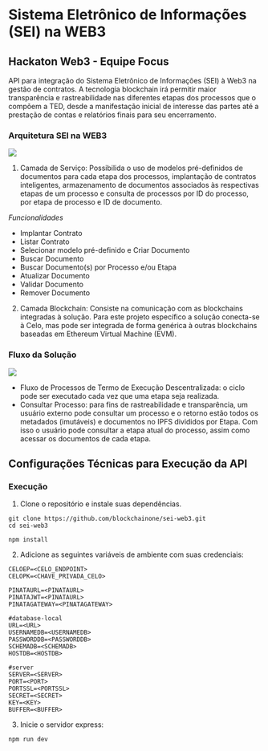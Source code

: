 # Sistema Eletrônico de Informações (SEI) na WEB3
## Hackaton Web3 - Equipe Focus

API para integração do Sistema Eletrônico de Informações (SEI) à Web3 na gestão de contratos. A tecnologia blockchain irá permitir maior transparência e rastreabilidade nas diferentes etapas dos processos que o compõem a TED, desde a manifestação inicial de interesse das partes até a prestação de contas e relatórios finais para seu encerramento.  

### Arquitetura SEI na WEB3
![](https://gateway.pinata.cloud/ipfs/QmcK7St5n9mxiapztQFwCV18n4HTaytATsD1rT4jPRJJ9e)

1. Camada de Serviço:
Possibilida o uso de modelos pré-definidos de documentos para cada etapa dos processos, implantação de contratos inteligentes, armazenamento de documentos associados às respectivas etapas de um processo e consulta de processos por ID do processo, por etapa de processo e ID de documento.

*Funcionalidades*
* Implantar Contrato
* Listar Contrato
* Selecionar modelo pré-definido e Criar Documento
* Buscar Documento
* Buscar Documento(s) por Processo e/ou Etapa 
* Atualizar Documento
* Validar Documento
* Remover Documento

2. Camada Blockchain:
Consiste na comunicação com as blockchains integradas à solução. Para este projeto específico a solução conecta-se à Celo, mas pode ser integrada de forma genérica à outras blockchains baseadas em Ethereum Virtual Machine (EVM).

### Fluxo da Solução
![](https://gateway.pinata.cloud/ipfs/Qmbpxx5N5jeXzKtDvEqRx57tmK63Pf7ihaUCwLQf7XdvpH)

* Fluxo de Processos de Termo de Execução Descentralizada: o ciclo pode ser executado cada vez que uma etapa seja realizada.
* Consultar Processo: para fins de rastreabilidade e transparência, um usuário externo pode consultar um processo e o retorno estão todos os metadados (imutáveis) e documentos no IPFS divididos por Etapa. Com isso o usuário pode consultar a etapa atual do processo, assim como acessar os documentos de cada etapa.

## Configurações Técnicas para Execução da API

### Execução
1. Clone o repositório e instale suas dependências.

```
git clone https://github.com/blockchainone/sei-web3.git
cd sei-web3
```

```
npm install
```

2. Adicione as seguintes variáveis de ambiente com suas credenciais:

```
CELOEP=<CELO_ENDPOINT>
CELOPK=<CHAVE_PRIVADA_CELO>

PINATAURL=<PINATAURL>
PINATAJWT=<PINATAURL>
PINATAGATEWAY=<PINATAGATEWAY>

#database-local
URL=<URL>
USERNAMEDB=<USERNAMEDB>
PASSWORDDB=<PASSWORDDB>
SCHEMADB=<SCHEMADB>
HOSTDB=<HOSTDB>

#server
SERVER=<SERVER>
PORT=<PORT>
PORTSSL=<PORTSSL>
SECRET=<SECRET>
KEY=<KEY>
BUFFER=<BUFFER>
```

3. Inicie o servidor express:
```
npm run dev
```

